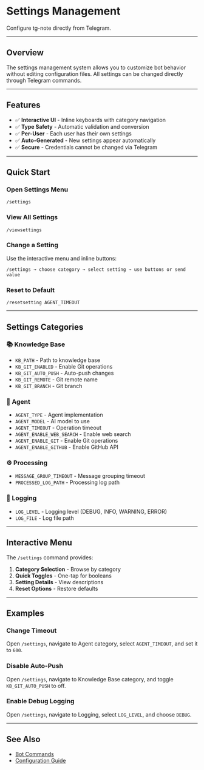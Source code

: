 # Settings Management

Configure tg-note directly from Telegram.

---

## Overview

The settings management system allows you to customize bot behavior without editing configuration files. All settings can be changed directly through Telegram commands.

---

## Features

- ✅ **Interactive UI** - Inline keyboards with category navigation
- ✅ **Type Safety** - Automatic validation and conversion
- ✅ **Per-User** - Each user has their own settings
- ✅ **Auto-Generated** - New settings appear automatically
- ✅ **Secure** - Credentials cannot be changed via Telegram

---

## Quick Start

### Open Settings Menu

```
/settings
```

### View All Settings

```
/viewsettings
```

### Change a Setting

Use the interactive menu and inline buttons:

```
/settings → choose category → select setting → use buttons or send value
```

### Reset to Default

```
/resetsetting AGENT_TIMEOUT
```

---

## Settings Categories

### 📚 Knowledge Base

- `KB_PATH` - Path to knowledge base
- `KB_GIT_ENABLED` - Enable Git operations  
- `KB_GIT_AUTO_PUSH` - Auto-push changes
- `KB_GIT_REMOTE` - Git remote name
- `KB_GIT_BRANCH` - Git branch

### 🤖 Agent

- `AGENT_TYPE` - Agent implementation
- `AGENT_MODEL` - AI model to use
- `AGENT_TIMEOUT` - Operation timeout
- `AGENT_ENABLE_WEB_SEARCH` - Enable web search
- `AGENT_ENABLE_GIT` - Enable Git operations
- `AGENT_ENABLE_GITHUB` - Enable GitHub API

### ⚙️ Processing

- `MESSAGE_GROUP_TIMEOUT` - Message grouping timeout
- `PROCESSED_LOG_PATH` - Processing log path

### 📝 Logging

- `LOG_LEVEL` - Logging level (DEBUG, INFO, WARNING, ERROR)
- `LOG_FILE` - Log file path

---

## Interactive Menu

The `/settings` command provides:

1. **Category Selection** - Browse by category
2. **Quick Toggles** - One-tap for booleans
3. **Setting Details** - View descriptions
4. **Reset Options** - Restore defaults

---

## Examples

### Change Timeout

Open `/settings`, navigate to Agent category, select `AGENT_TIMEOUT`, and set it to `600`.

### Disable Auto-Push

Open `/settings`, navigate to Knowledge Base category, and toggle `KB_GIT_AUTO_PUSH` to off.

### Enable Debug Logging

Open `/settings`, navigate to Logging, select `LOG_LEVEL`, and choose `DEBUG`.

---

## See Also

- [Bot Commands](bot-commands.md)
- [Configuration Guide](../getting-started/configuration.md)
